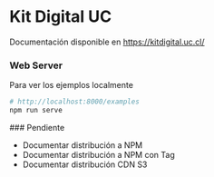 # Kit Digital UC

Documentación disponible en https://kitdigital.uc.cl/

### Web Server

Para ver los ejemplos localmente 

```sh
# http://localhost:8000/examples
npm run serve
```

### Pendiente 

- Documentar distribución a NPM 
- Documentar distribución a NPM con Tag
- Documentar distribución CDN S3